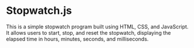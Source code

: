 # Stopwatch.js
This is a simple stopwatch program built using HTML, CSS, and JavaScript. It allows users to start, stop, and reset the stopwatch, displaying the elapsed time in hours, minutes, seconds, and milliseconds.

